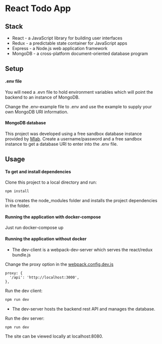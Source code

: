 # React Todo App

## Stack

- React - a JavaScript library for building user interfaces
- Redux - a predictable state container for JavaScript apps
- Express - a Node.js web application framework
- MongoDB - a cross-platform document-oriented database program

## Setup

#### .env file
You will need a .evn file to hold environment variables which will point the backend to an instance of MongoDB.

Change the .env-example file to .env and use the example to supply your own MongoDB URI information.

#### MongoDB database

This project was developed using a free sandbox database instance provided by [Mlab](https://mlab.com/). Create a username/password and a free sandbox instance to get a database URI to enter into the .env file.

## Usage

#### To get and install dependencies

Clone this project to a local directory and run:

```bash
npm install
```
This creates the node_modules folder and installs the project dependencies in the folder.

#### Running the application with docker-compose
Just run docker-compose up

#### Running the application without docker

- The dev-client is a webpack-dev-server which serves the react/redux bundle.js

Change the proxy option in the [webpack.config.dev.js](./client/webpack.config.dev.js)
```
proxy: {
  '/api': 'http://localhost:3000',
},
```

Run the dev client:
```bash
npm run dev
```

- The dev-server hosts the backend rest API and manages the database.

Run the dev server:
```bash
npm run dev
```
The site can be viewed locally at localhost:8080.
